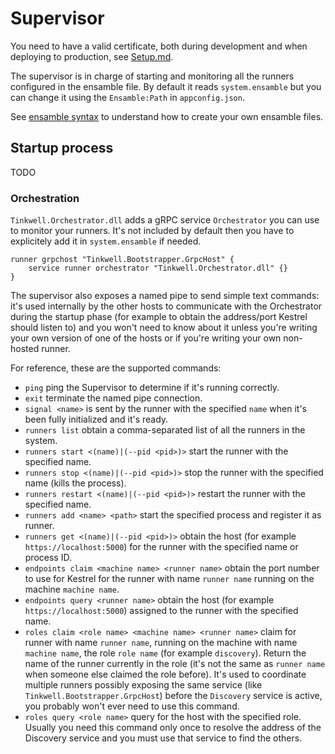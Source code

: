 # Supervisor

You need to have a valid certificate, both during development and when deploying to production, see [Setup.md](Setup.md).

The supervisor is in charge of starting and monitoring all the runners configured in the ensamble file. By default it reads `system.ensamble` but you can change it using the `Ensamble:Path` in `appconfig.json`.

See [ensamble syntax](Ensamble.md) to understand how to create your own ensamble files.

## Startup process

TODO

### Orchestration

`Tinkwell.Orchestrator.dll` adds a gRPC service `Orchestrator` you can use to monitor your runners. It's not included by default then you have to explicitely add it in `system.ensamble` if needed.

```
runner grpchost "Tinkwell.Bootstrapper.GrpcHost" {
	service runner orchestrator "Tinkwell.Orchestrator.dll" {}
}
```

The supervisor also exposes a named pipe to send simple text commands: it's used internally by the other hosts to communicate with the Orchestrator during the startup phase (for example to obtain the address/port Kestrel should listen to) and you won't need to know about it unless you're writing your own version of one of the hosts or if you're writing your own non-hosted runner.

For reference, these are the supported commands:

* `ping` ping the Supervisor to determine if it's running correctly.
* `exit` terminate the named pipe connection.
* `signal <name>` is sent by the runner with the specified `name` when it's been fully initialized and it's ready.
* `runners list` obtain a comma-separated list of all the runners in the system.
* `runners start <(name)|(--pid <pid>)>` start the runner with the specified name.
* `runners stop <(name)|(--pid <pid>)>` stop the runner with the specified name (kills the process).
* `runners restart <(name)|(--pid <pid>)>` restart the runner with the specified name.
* `runners add <name> <path>` start the specified process and register it as runner.
* `runners get <(name)|(--pid <pid>)>` obtain the host (for example `https://localhost:5000`) for the runner with the specified name or process ID.
* `endpoints claim <machine name> <runner name>` obtain the port number to use for Kestrel for the runner with name `runner name` running on the machine `machine name`.
* `endpoints query <runner name>` obtain the host (for example `https://localhost:5000`) assigned to the runner with the specified name.
* `roles claim <role name> <machine name> <runner name>` claim for runner with name `runner name`, running on the machine with name `machine name`, the role `role name` (for example `discovery`). Return the name of the runner currently in the role (it's not the same as `runner name` when someone else claimed the role before). It's used to coordinate multiple runners possibly exposing the same service (like `Tinkwell.Bootstrapper.GrpcHost`) before the `Discovery` service is active, you probably won't ever need to use this command.
* `roles query <role name>` query for the host with the specified role. Usually you need this command only once to resolve the address of the Discovery service and you must use that service to find the others.
